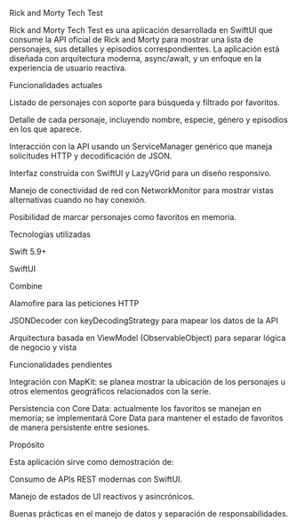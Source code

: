 Rick and Morty Tech Test

Rick and Morty Tech Test es una aplicación desarrollada en SwiftUI que consume la API oficial de Rick and Morty para mostrar una lista de personajes, sus detalles y episodios correspondientes. La aplicación está diseñada con arquitectura moderna, async/await, y un enfoque en la experiencia de usuario reactiva.

Funcionalidades actuales

Listado de personajes con soporte para búsqueda y filtrado por favoritos.

Detalle de cada personaje, incluyendo nombre, especie, género y episodios en los que aparece.

Interacción con la API usando un ServiceManager genérico que maneja solicitudes HTTP y decodificación de JSON.

Interfaz construida con SwiftUI y LazyVGrid para un diseño responsivo.

Manejo de conectividad de red con NetworkMonitor para mostrar vistas alternativas cuando no hay conexión.

Posibilidad de marcar personajes como favoritos en memoria.

Tecnologías utilizadas

Swift 5.9+

SwiftUI

Combine

Alamofire para las peticiones HTTP

JSONDecoder con keyDecodingStrategy para mapear los datos de la API

Arquitectura basada en ViewModel (ObservableObject) para separar lógica de negocio y vista

Funcionalidades pendientes

Integración con MapKit: se planea mostrar la ubicación de los personajes u otros elementos geográficos relacionados con la serie.

Persistencia con Core Data: actualmente los favoritos se manejan en memoria; se implementará Core Data para mantener el estado de favoritos de manera persistente entre sesiones.

Propósito

Esta aplicación sirve como demostración de:

Consumo de APIs REST modernas con SwiftUI.

Manejo de estados de UI reactivos y asincrónicos.

Buenas prácticas en el manejo de datos y separación de responsabilidades.
